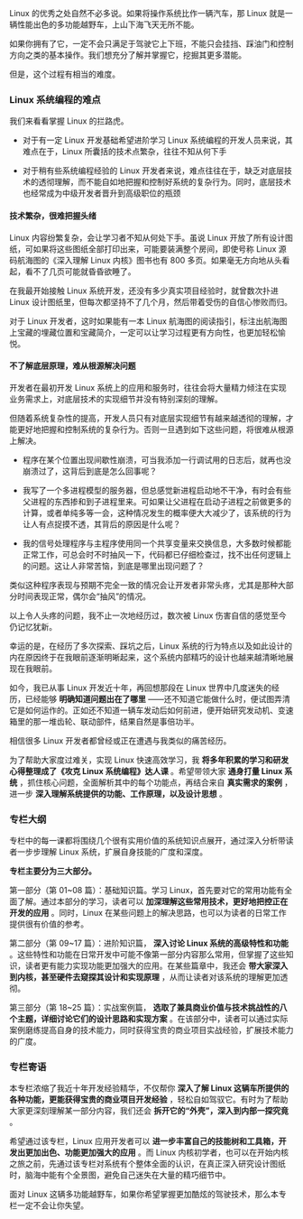Linux 的优秀之处自然不必多说。如果将操作系统比作一辆汽车，那 Linux 就是一辆性能出色的多功能越野车，上山下海飞天无所不能。

如果你拥有了它，一定不会只满足于驾驶它上下班，不能只会挂挡、踩油门和控制方向之类的基本操作。我们想充分了解并掌握它，挖掘其更多潜能。

但是，这个过程有相当的难度。

### Linux 系统编程的难点

我们来看看掌握 Linux 的拦路虎。

  * 对于有一定 Linux 开发基础希望进阶学习 Linux 系统编程的开发人员来说，其难点在于，Linux 所囊括的技术点繁杂，往往不知从何下手

  * 对于稍有些系统编程经验的 Linux 开发者来说，难点往往在于，缺乏对底层技术的透彻理解，而不能自如地把握和控制好系统的复杂行为。同时，底层技术也经常成为中级开发者晋升到高级职位的瓶颈

#### 技术繁杂，很难把握头绪

Linux 内容纷繁复杂，会让学习者不知从何处下手。虽说 Linux 开放了所有设计图纸，可如果将这些图纸全部打印出来，可能要装满整个房间，即使号称
Linux 源码航海图的《深入理解 Linux 内核》图书也有 800 多页。如果毫无方向地从头看起，看不了几页可能就昏昏欲睡了。

在我最开始接触 Linux 系统开发，还没有多少真实项目经验时，就曾数次扑进 Linux 设计图纸里，但每次都坚持不了几个月，然后带着受伤的自信心惨败而归。

对于 Linux 开发者，这时如果能有一本 Linux
航海图的阅读指引，标注出航海图上宝藏的埋藏位置和宝藏简介，一定可以让学习过程更有方向性，也更加轻松愉悦。

#### 不了解底层原理，难从根源解决问题

开发者在最初开发 Linux 系统上的应用和服务时，往往会将大量精力倾注在实现业务需求上，对底层技术的实现细节并没有特别深刻的理解。

但随着系统复杂性的提高，开发人员只有对底层实现细节有越来越透彻的理解，才能更好地把握和控制系统的复杂行为。否则一旦遇到如下这些问题，将很难从根源上解决。

  * 程序在某个位置出现间歇性崩溃，可当我添加一行调试用的日志后，就再也没崩溃过了，这背后到底是怎么回事呢？

  * 我写了一个多进程模型的服务器，但总感觉新进程启动地不干净，有时会有些父进程的东西掺和到子进程里来。可如果让父进程在启动子进程之前做更多的计算，或者单纯多等一会，这种情况发生的概率便大大减少了，该系统的行为让人有点捉摸不透，其背后的原因是什么呢？

  * 我的信号处理程序与主程序使用同一个共享变量来交换信息，大多数时候都能正常工作，可总会时不时抽风一下，代码都已仔细检查过，找不出任何逻辑上的问题。这让人非常苦恼，到底是哪里出现问题了？

类似这种程序表现与预期不完全一致的情况会让开发者非常头疼，尤其是那种大部分时间表现正常，偶尔会“抽风”的情况。

以上令人头疼的问题，我不止一次地经历过，数次被 Linux 伤害自信的感觉至今仍记忆犹新。

幸运的是，在经历了多次探索、踩坑之后，Linux
系统的行为特点以及如此设计的内在原因终于在我眼前逐渐明晰起来，这个系统内部精巧的设计也越来越清晰地展现在我眼前。

如今，我已从事 Linux 开发近十年，再回想那段在 Linux 世界中几度迷失的经历，已经能够 **明确知道问题出在了哪里**
——还不知道它能做什么时，便试图弄清它是如何运作的。正如还不知道一辆车发动后如何前进，便开始研究发动机、变速箱里的那一堆齿轮、联动部件，结果自然是事倍功半。

相信很多 Linux 开发者都曾经或正在遭遇与我类似的痛苦经历。

为了帮助大家度过难关，实现 Linux 快速高效学习，我 **将多年积累的学习和研发心得整理成了《攻克 Linux 系统编程》达人课** 。希望带领大家
**通身打量 Linux 系统** ，抓住核心问题，全面解析其中的每个功能点，再结合来自 **真实需求的案例** ，进一步
**深入理解系统提供的功能、工作原理，以及设计思想** 。

### 专栏大纲

专栏中的每一课都将围绕几个很有实用价值的系统知识点展开，通过深入分析带读者一步步理解 Linux 系统，扩展自身技能的广度和深度。

**专栏主要分为三大部分。**

第一部分（第 01~08 篇）：基础知识篇。学习 Linux，首先要对它的常用功能有全面了解。通过本部分的学习，读者可以
**加深理解这些常用技术，更好地把控正在开发的应用** 。同时，Linux 在某些问题上的解决思路，也可以为读者的日常工作提供很有价值的参考。

第二部分（第 09~17 篇）：进阶知识篇， **深入讨论 Linux 系统的高级特性和功能**
。这些特性和功能在日常开发中可能不像第一部分内容那么常用，但掌握了这些知识，读者更有能力实现功能更加强大的应用。在某些篇章中，我还会
**带大家深入到内核，甚至硬件去窥探其设计和实现原理** ，从而让读者对该系统的理解更加透彻。

第三部分（第 18~25 篇）：实战案例篇， **选取了兼具商业价值与技术挑战性的八个主题，详细讨论它们的设计思路和实现方案**
。在该部分中，读者可以通过实际案例磨练提高自身的技术能力，同时获得宝贵的商业项目实战经验，扩展技术能力的广度。

### 专栏寄语

本专栏浓缩了我近十年开发经验精华，不仅帮你 **深入了解 Linux 这辆车所提供的各种功能，更能获得宝贵的商业项目开发经验**
，轻松自如驾驭它。有时为了帮助大家更深刻理解某一部分内容，我们还会 **拆开它的“外壳”，深入到内部一探究竟** 。

希望通过该专栏，Linux 应用开发者可以 **进一步丰富自己的技能树和工具箱，开发出更加出色、功能更加强大的应用** 。而 Linux
内核初学者，也可以在开始内核之旅之前，先通过该专栏对系统有个整体全面的认识，在真正深入研究设计图纸时，脑海中能有个全景图，避免自己迷失在大量的精巧细节中。

面对 Linux 这辆多功能越野车，如果你希望掌握更加酷炫的驾驶技术，那么本专栏一定不会让你失望。

